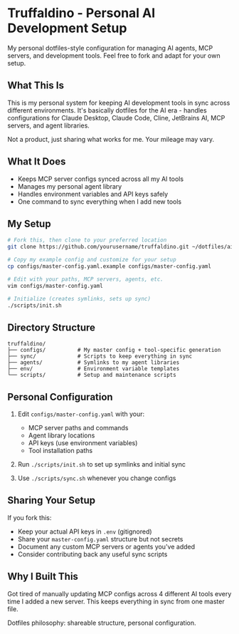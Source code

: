 # Truffaldino - Personal AI Development Setup

My personal dotfiles-style configuration for managing AI agents, MCP servers, and development tools. Feel free to fork and adapt for your own setup.

## What This Is

This is my personal system for keeping AI development tools in sync across different environments. It's basically dotfiles for the AI era - handles configurations for Claude Desktop, Claude Code, Cline, JetBrains AI, MCP servers, and agent libraries.

Not a product, just sharing what works for me. Your mileage may vary.

## What It Does

- Keeps MCP server configs synced across all my AI tools
- Manages my personal agent library 
- Handles environment variables and API keys safely
- One command to sync everything when I add new tools

## My Setup

```bash
# Fork this, then clone to your preferred location
git clone https://github.com/yourusername/truffaldino.git ~/dotfiles/ai

# Copy my example config and customize for your setup  
cp configs/master-config.yaml.example configs/master-config.yaml

# Edit with your paths, MCP servers, agents, etc.
vim configs/master-config.yaml

# Initialize (creates symlinks, sets up sync)
./scripts/init.sh
```

## Directory Structure

```
truffaldino/
├── configs/          # My master config + tool-specific generation
├── sync/             # Scripts to keep everything in sync
├── agents/           # Symlinks to my agent libraries
├── env/              # Environment variable templates
└── scripts/          # Setup and maintenance scripts
```

## Personal Configuration

1. Edit `configs/master-config.yaml` with your:
   - MCP server paths and commands
   - Agent library locations  
   - API keys (use environment variables)
   - Tool installation paths

2. Run `./scripts/init.sh` to set up symlinks and initial sync

3. Use `./scripts/sync.sh` whenever you change configs

## Sharing Your Setup

If you fork this:
- Keep your actual API keys in `.env` (gitignored)
- Share your `master-config.yaml` structure but not secrets
- Document any custom MCP servers or agents you've added
- Consider contributing back any useful sync scripts

## Why I Built This

Got tired of manually updating MCP configs across 4 different AI tools every time I added a new server. This keeps everything in sync from one master file.

Dotfiles philosophy: shareable structure, personal configuration.